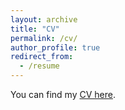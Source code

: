 ```yaml
---
layout: archive
title: "CV"
permalink: /cv/
author_profile: true
redirect_from:
  - /resume
---
```

You can find my [CV here](https://drive.google.com/file/d/1jpzYrCUOheGrnZUHBBPnFwOki88-lxpg/view?usp=sharing).